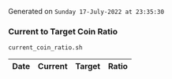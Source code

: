 Generated on `Sunday 17-July-2022 at 23:35:30`

### Current to Target Coin Ratio
`current_coin_ratio.sh`

Date|Current|Target|Ratio
---|---|---|---
